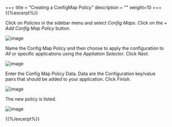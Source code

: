 +++
title = "Creating a ConfigMap Policy"
description = ""
weight=10
+++
{{%excerpt%}}

Click on *Policies* in the sidebar menu and select *Config Maps*. Click on the *+ Add Config Map Policy* button.

![image](/images/config-map-policy-1.png)

Name the Config Map Policy and then choose to apply the configuration to *All* or specific applications using the *Appliation Selector*. Click *Next*.

![image](/images/config-map-policy-2.png)

Enter the Config Map Policy Data. Data are the Configuration key/value pairs that should be added to your application. Click *Finish.*

![image](/images/config-map-policy-3.png)

The new policy is listed.

![image](/images/config-map-policy-4.png)

{{%/excerpt%}}
